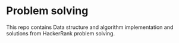 # Problem solving

This repo contains Data structure and algorithm implementation and solutions from HackerRank problem solving. 
